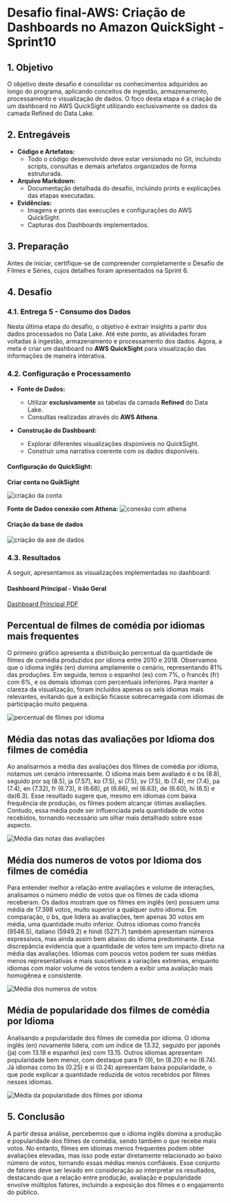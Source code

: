 # Desafio final-AWS: Criação de Dashboards no Amazon QuickSight - Sprint10

## 1. Objetivo

O objetivo deste desafio é consolidar os conhecimentos adquiridos ao longo do programa, aplicando conceitos de ingestão, armazenamento, processamento e visualização de dados. O foco desta etapa é a criação de um dashboard no AWS QuickSight utilizando exclusivamente os dados da camada Refined do Data Lake.

## 2. Entregáveis

- **Código e Artefatos:**
  - Todo o código desenvolvido deve estar versionado no Git, incluindo scripts, consultas e demais artefatos organizados de forma estruturada.
- **Arquivo Markdown:**
  - Documentação detalhada do desafio, incluindo prints e explicações das etapas executadas.
- **Evidências:**
  - Imagens e prints das execuções e configurações do AWS QuickSight.
  - Capturas dos Dashboards implementados.

## 3. Preparação

Antes de iniciar, certifique-se de compreender completamente o Desafio de Filmes e Séries, cujos detalhes foram apresentados na Sprint 6.

## 4. Desafio

### 4.1. Entrega 5 - Consumo dos Dados

Nesta última etapa do desafio, o objetivo é extrair insights a partir dos dados processados no Data Lake. Até este ponto, as atividades foram voltadas à ingestão, armazenamento e processamento dos dados. Agora, a meta é criar um dashboard no **AWS QuickSight** para visualização das informações de maneira interativa.

### 4.2. Configuração e Processamento

- **Fonte de Dados:**
  - Utilizar **exclusivamente** as tabelas da camada **Refined** do Data Lake.
  - Consultas realizadas através do **AWS Athena**.

- **Construção do Dashboard:**
  - Explorar diferentes visualizações disponíveis no QuickSight.
  - Construir uma narrativa coerente com os dados disponíveis.
  
#### Configuração do QuickSight:
 **Criar conta no QuikSight**

![criação da conta ](../evidencias/criacao_conta.png)

**Fonte de Dados conexão com Athena:**
![conexão com athena](../evidencias/conexao_athena.png)


#### **Criação da base de dados**

![criação da ase de dados](../evidencias/criacao_base.png)


### 4.3. Resultados

A seguir, apresentamos as visualizações implementadas no dashboard:

#### **Dashboard Principal - Visão Geral**

[Dashboard Principal PDF](../desafio/analise_idioma.pdf)



## **Percentual de filmes de comédia por idiomas mais frequentes**

O primeiro gráfico apresenta a distribuição percentual da quantidade de filmes de comédia produzidos por idioma entre 2010 e 2018. Observamos que o idioma inglês (en) domina amplamente o cenário, representando 81% das produções. Em seguida, temos o espanhol (es) com 7%, o francês (fr) com 6%, e os demais idiomas com percentuais inferiores. Para manter a clareza da visualização, foram incluídos apenas os seis idiomas mais relevantes, evitando que a exibição ficasse sobrecarregada com idiomas de participação muito pequena.

![percentual de filmes por idioma](../evidencias/percentual_pizza.png)

## **Média das notas das avaliações por Idioma dos filmes de comédia**

Ao analisarmos a média das avaliações dos filmes de comédia por idioma, notamos um cenário interessante. O idioma mais bem avaliado é o bs (8.8), seguido por sq (8.5), ja (7.57), ko (7.5), si (7.5), sv (7.5), lb (7.4), mr (7.4), pa (7.4), en (7.32), fr (6.73), it (6.68), pt (6.66), ml (6.63), de (6.60), hi (6.5) e da(6.3). Esse resultado sugere que, mesmo em idiomas com baixa frequência de produção, os filmes podem alcançar ótimas avaliações. Contudo, essa média pode ser influenciada pela quantidade de votos recebidos, tornando necessário um olhar mais detalhado sobre esse aspecto.

![Média das notas das avaliações](../evidencias/media_avaliacoes.png)

## **Média dos numeros de votos por Idioma dos filmes de comédia**

Para entender melhor a relação entre avaliações e volume de interações, analisamos o número médio de votos que os filmes de cada idioma receberam. Os dados mostram que os filmes em inglês (en) possuem uma média de 17.398 votos, muito superior a qualquer outro idioma. Em comparação, o bs, que lidera as avaliações, tem apenas 30 votos em média, uma quantidade muito inferior. Outros idiomas como francês (9546.5), italiano (5949.2) e hindi (5271.7) também apresentam números expressivos, mas ainda assim bem abaixo do idioma predominante.
Essa discrepância evidencia que a quantidade de votos tem um impacto direto na média das avaliações. Idiomas com poucos votos podem ter suas médias menos representativas e mais suscetíveis a variações extremas, enquanto idiomas com maior volume de votos tendem a exibir uma avaliação mais homogênea e consistente.

![Média dos numeros de votos](../evidencias/media_votos.png)

## **Média de popularidade dos filmes de comédia  por Idioma**

Analisando a popularidade dos filmes de comédia por idioma. O idioma inglês (en) novamente lidera, com um índice de 13.32, seguido por japonês (ja) com 13.18 e espanhol (es) com 13.15. Outros idiomas apresentam popularidade bem menor, com destaque para fr (9), bn (8.20) e no (6.74). Já idiomas como bs (0.25) e si (0.24) apresentam baixa popularidade, o que pode explicar a quantidade reduzida de votos recebidos por filmes nesses idiomas.

![Média da popularidade dos filmes por idioma](../evidencias/media-popularidade.png) 

## 5. Conclusão

A partir dessa análise, percebemos que o idioma inglês domina a produção e popularidade dos filmes de comédia, sendo também o que recebe mais votos. No entanto, filmes em idiomas menos frequentes podem obter avaliações elevadas, mas isso pode estar diretamente relacionado ao baixo número de votos, tornando essas médias menos confiáveis. Esse conjunto de fatores deve ser levado em consideração ao interpretar os resultados, destacando que a relação entre produção, avaliação e popularidade envolve múltiplos fatores, incluindo a exposição dos filmes e o engajamento do público.

